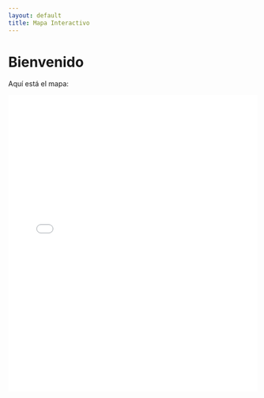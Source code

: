 ```yaml
---
layout: default
title: Mapa Interactivo
---
```


# Bienvenido

Aquí está el mapa:

<iframe src="/assets/mymap_darks.html" width="100%" height="600" style="border:none;"></iframe>
